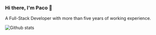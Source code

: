 ### Hi there, I'm Paco 👋

A Full-Stack Developer with more than five years of working experience.

![Github stats](https://github-readme-stats.vercel.app/api?username=pacoyang&text_color=718096&bg_color=00000000&show_icons=true&hide_border=true&count_private=true)
